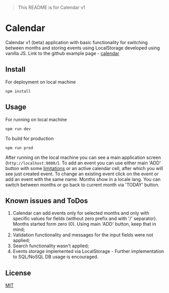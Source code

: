 > This README is for Calendar v1

# Calendar
Calendar v1 (beta) application with basic functionality for switching between months and storing events using LocalStorage developed using vanilla JS.
Link to the github example page - [calendar](https://romam.github.io/Calendar)

## Install
For deployment on local machine
```console
npm install
```

## Usage 
For running on local machine
```console
npm run dev
```

To build for production
```console
npm run prod
```

After running on the local machine you can see a main application screen (`http://localhost:8080/`).
To add an event you can use either main 'ADD' button with some [limitations](#known-issues-and-todos) or 
an active calendar cell, after which you will see just created event. 
To change an existing event click on the event or add an event with the same name.
Months show in a locale lang. You can switch between months or go back to current month via 'TODAY' button.

## Known issues and ToDos
1. Calendar can add events only for selected months and only with specific values for 
fields (without zero prefix and with '/' separator). Months started form zero (0).
Using main 'ADD' button, keep that in mind;
2. Validation functionality and messages for the input fields were not applied;
3. Search functionality wasn't applied;
4. Events storage implemented via LocalStorage - Further implementation to SQL/NoSQL DB usage is encouraged.

## License
[MIT](https://couto.mit-license.org/)